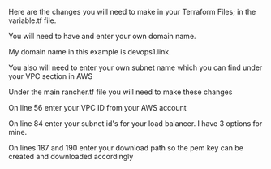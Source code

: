 Here are the changes you will need to make in your Terraform Files; in the variable.tf file.

You will need to have and enter your own domain name. 

My domain name in this example is devops1.link.

You also will need to enter your own subnet name which you can find under your VPC section in AWS

Under the main rancher.tf file you will need to make these changes

On line 56 enter your VPC ID from your AWS account

On line 84 enter your subnet id's for your load balancer. I have 3 options for mine.

On lines 187 and 190 enter your download path so the pem key can be created and downloaded accordingly
